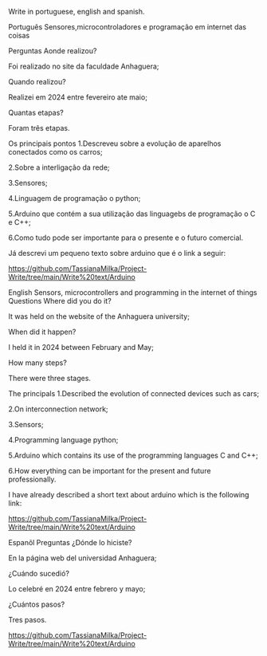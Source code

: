 Write in portuguese, english and spanish.

Português
Sensores,microcontroladores e programação em internet das coisas

Perguntas
Aonde realizou?

Foi realizado no site da faculdade Anhaguera;

Quando realizou?

Realizei em 2024 entre fevereiro ate maio;

Quantas etapas?

Foram três etapas.

Os principais pontos 1.Descreveu sobre a evolução de aparelhos conectados como os carros;

2.Sobre a interligação da rede;

3.Sensores;

4.Linguagem de programação o python;

5.Arduino que contém a sua utilização das linguagebs de programação o C e C++;

6.Como tudo pode ser importante para o presente e o futuro comercial.

Já descrevi um pequeno texto sobre arduino que é o link a seguir:

https://github.com/TassianaMilka/Project-Write/tree/main/Write%20text/Arduino

English
Sensors, microcontrollers and programming in the internet of things Questions Where did you do it?

It was held on the website of the Anhaguera university;

When did it happen?

I held it in 2024 between February and May;

How many steps?

There were three stages.

The principals 1.Described the evolution of connected devices such as cars;

2.On interconnection network;

3.Sensors;

4.Programming language python;

5.Arduino which contains its use of the programming languages C and C++;

6.How everything can be important for the present and future professionally.

I have already described a short text about arduino which is the following link:

https://github.com/TassianaMilka/Project-Write/tree/main/Write%20text/Arduino

Espanõl
Preguntas
¿Dónde lo hiciste?

En la página web del universidad Anhaguera;

¿Cuándo sucedió?

Lo celebré en 2024 entre febrero y mayo;

¿Cuántos pasos?

Tres pasos.

https://github.com/TassianaMilka/Project-Write/tree/main/Write%20text/Arduino
